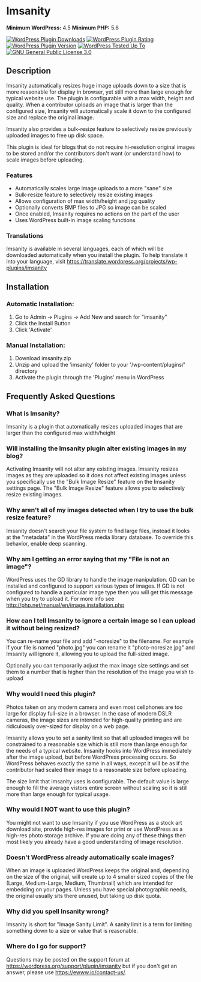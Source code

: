# Imsanity
**Minimum WordPress:** 4.5
**Minimum PHP:** 5.6

[![WordPress Plugin Downloads](https://img.shields.io/wordpress/plugin/dt/imsanity.svg)](https://wordpress.org/plugins/imsanity/)
[![WordPress Plugin Rating](https://img.shields.io/wordpress/plugin/r/imsanity.svg)](https://wordpress.org/support/plugin/imsanity/reviews/)
[![WordPress Plugin Version](https://img.shields.io/wordpress/plugin/v/imsanity.svg)](https://wordpress.org/plugins/imsanity/)
[![WordPress Tested Up To](https://img.shields.io/wordpress/v/imsanity.svg)](https://wordpress.org/plugins/imsanity/)
[![GNU General Public License 3.0](https://img.shields.io/github/license/nosilver4u/imsanity.svg)](https://www.gnu.org/licenses/gpl-3.0.en.html)

## Description

Imsanity automatically resizes huge image uploads down to a size that is
more reasonable for display in browser, yet still more than large enough for typical website use.
The plugin is configurable with a max width, height and quality.  When a contributor uploads an
image that is larger than the configured size, Imsanity will automatically scale it down to the
configured size and replace the original image.

Imsanity also provides a bulk-resize feature to selectively resize previously uploaded images
to free up disk space.

This plugin is ideal for blogs that do not require hi-resolution original images
to be stored and/or the contributors don't want (or understand how) to scale images
before uploading.

### Features

* Automatically scales large image uploads to a more "sane" size
* Bulk-resize feature to selectively resize existing images
* Allows configuration of max width/height and jpg quality
* Optionally converts BMP files to JPG so image can be scaled
* Once enabled, Imsanity requires no actions on the part of the user
* Uses WordPress built-in image scaling functions

### Translations

Imsanity is available in several languages, each of which will be downloaded automatically when you install the plugin. To help translate it into your language, visit https://translate.wordpress.org/projects/wp-plugins/imsanity

## Installation

### Automatic Installation:

1. Go to Admin -> Plugins -> Add New and search for "imsanity"
1. Click the Install Button
1. Click 'Activate'

### Manual Installation:

1. Download imsanity.zip
1. Unzip and upload the 'imsanity' folder to your '/wp-content/plugins/' directory
1. Activate the plugin through the 'Plugins' menu in WordPress

## Frequently Asked Questions

### What is Imsanity?

Imsanity is a plugin that automatically resizes uploaded images that are larger than the configured max width/height

### Will installing the Imsanity plugin alter existing images in my blog?

Activating Imsanity will not alter any existing images.  Imsanity resizes images as they are uploaded so
it does not affect existing images unless you specifically use the "Bulk Image Resize" feature on
the Imsanity settings page.  The "Bulk Image Resize" feature allows you to selectively resize existing images.

### Why aren't all of my images detected when I try to use the bulk resize feature?

Imsanity doesn't search your file system to find large files, instead it looks at the "metadata"
in the WordPress media library database. To override this behavior, enable deep scanning.

### Why am I getting an error saying that my "File is not an image"?

WordPress uses the GD library to handle the image manipulation.  GD can be installed and configured to support
various types of images.  If GD is not configured to handle a particular image type then you will get
this message when you try to upload it.  For more info see http://php.net/manual/en/image.installation.php

### How can I tell Imsanity to ignore a certain image so I can upload it without being resized?

You can re-name your file and add "-noresize" to the filename.  For example if your file is named
"photo.jpg" you can rename it "photo-noresize.jpg" and Imsanity will ignore it, allowing you
to upload the full-sized image.

Optionally you can temporarily adjust the max image size settings and set them to a number that is
higher than the resolution of the image you wish to upload

### Why would I need this plugin?

Photos taken on any modern camera and even most cellphones are too large for display full-size in a browser.
In the case of modern DSLR cameras, the image sizes are intended for high-quality printing and are ridiculously
over-sized for display on a web page.

Imsanity allows you to set a sanity limit so that all uploaded images will be constrained
to a reasonable size which is still more than large enough for the needs of a typical website.
Imsanity hooks into WordPress immediately after the image upload, but before WordPress processing
occurs.  So WordPress behaves exactly the same in all ways, except it will be as if the contributor
had scaled their image to a reasonable size before uploading.

The size limit that imsanity uses is configurable.  The default value is large enough to fill
the average vistors entire screen without scaling so it is still more than large enough for
typical usage.

### Why would I NOT want to use this plugin?

You might not want to use Imsanity if you use WordPress as a stock art download
site, provide high-res images for print or use WordPress as a high-res photo
storage archive.  If you are doing any of these things then most likely
you already have a good understanding of image resolution.

### Doesn't WordPress already automatically scale images?

When an image is uploaded WordPress keeps the original and, depending on the size of the original,
will create up to 4 smaller sized copies of the file (Large, Medium-Large, Medium, Thumbnail) which are intended
for embedding on your pages.  Unless you have special photographic needs, the original usually sits
there unused, but taking up disk quota.

### Why did you spell Insanity wrong?

Imsanity is short for "Image Sanity Limit". A sanity limit is a term for limiting something down to
a size or value that is reasonable.

### Where do I go for support?

Questions may be posted on the support forum at https://wordpress.org/support/plugin/imsanity but if you don't get an answer, please use https://ewww.io/contact-us/.
